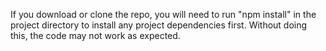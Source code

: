 <p>
If you download or clone the repo, you will need to run "npm install" in the project directory to install any project dependencies first. Without doing this, the code may not work as expected.
</p>
